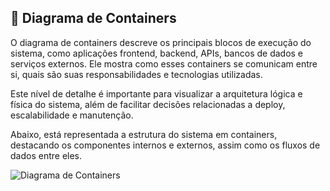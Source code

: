 ## 🧩 Diagrama de Containers

O diagrama de containers descreve os principais blocos de execução do sistema, como aplicações frontend, backend, APIs, bancos de dados e serviços externos. Ele mostra como esses containers se comunicam entre si, quais são suas responsabilidades e tecnologias utilizadas.

Este nível de detalhe é importante para visualizar a arquitetura lógica e física do sistema, além de facilitar decisões relacionadas a deploy, escalabilidade e manutenção.

Abaixo, está representada a estrutura do sistema em containers, destacando os componentes internos e externos, assim como os fluxos de dados entre eles.

![Diagrama de Containers]()
